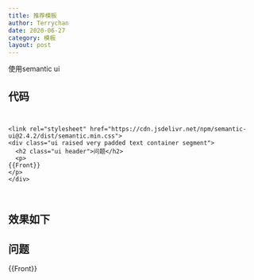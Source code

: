 ```yaml
---
title: 推荐模板
author: Terrychan
date: 2020-06-27
category: 模板
layout: post
---
```


使用semantic ui


## 代码
```


<link rel="stylesheet" href="https://cdn.jsdelivr.net/npm/semantic-ui@2.4.2/dist/semantic.min.css">
<div class="ui raised very padded text container segment">
  <h2 class="ui header">问题</h2>
  <p>
{{Front}}
</p>
</div>

 

```

## 效果如下

<link rel="stylesheet" href="https://cdn.jsdelivr.net/npm/semantic-ui@2.4.2/dist/semantic.min.css">

<div class="ui raised very padded text container segment">
  <h2 class="ui header">问题</h2>
 
  <p>
 
{{Front}}

</p>

</div>

 
 


 
 
 
 



